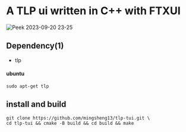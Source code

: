 # A TLP ui written in C++ with FTXUI
![Peek 2023-09-20 23-25](https://github.com/mingsheng13/tlp-tui/assets/102264706/1babb61d-847d-4ef9-aeb7-06fd3768ab6c)

## Dependency(1)
- tlp
#### ubuntu 
    sudo apt-get tlp


## install and build
    git clone https://github.com/mingsheng13/tlp-tui.git \
    cd tlp-tui && cmake -B build && cd build && make

